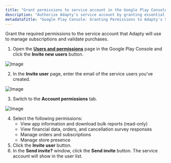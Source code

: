 ```yaml
---
title: "Grant permissions to service account in the Google Play Console"
description: "Authorize Adapty's service account by granting essential permissions in the Google Play Console, facilitating seamless management of subscriptions and validation of purchases. Learn how to grant permissions to optimize your app's integration with Adapty"
metadataTitle: "Google Play Console: Granting Permissions to Adapty's Service Account"
---
```


Grant the required permissions to the service account that Adapty will use to manage subscriptions and validate purchases.

1. Open the [**Users and permissions**](https://play.google.com/console/u/0/developers/8970033217728091060/users-and-permissions) page in the Google Play Console and click the **Invite new users** button.

   
<div style={{ textAlign: 'center' }}>
  <img 
    src="https://files.readme.io/7b0e614-users_and_permissions.png" 
    alt="Image" 
    style={{ width: '700px', border: '1px solid grey' }}
  />
</div>



2. In the **Invite user** page, enter the email of the service users you've created.

   
<div style={{ textAlign: 'center' }}>
  <img 
    src="https://files.readme.io/3afd002-invite_user.png" 
    alt="Image" 
    style={{ width: '700px', border: '1px solid grey' }}
  />
</div>



3. Switch to the  **Account permissions** tab.

   
<div style={{ textAlign: 'center' }}>
  <img 
    src="https://files.readme.io/4e2717b-account_permissions.png" 
    alt="Image" 
    style={{ width: '700px', border: '1px solid grey' }}
  />
</div>



4. Select the following permissions:
   - View app information and download bulk reports (read-only)
   - View financial data, orders, and cancellation survey responses
   - Manage orders and subscriptions
   - Manage store presence
5. Click the **Invite user** button.
6. In the **Send invite?** window, click the **Send invite** button. The service account will show in the user list.